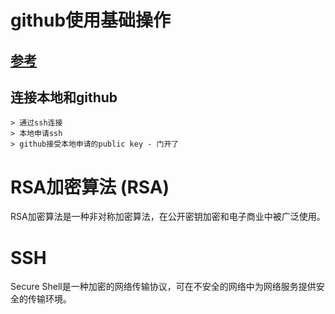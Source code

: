 # github使用基础操作 
## [参考](https://github.com/Niofh/github)
## 连接本地和github
    > 通过ssh连接
    > 本地申请ssh
    > github接受本地申请的public key - 门开了
# RSA加密算法 (RSA)
RSA加密算法是一种非对称加密算法，在公开密钥加密和电子商业中被广泛使用。
# SSH
Secure Shell是一种加密的网络传输协议，可在不安全的网络中为网络服务提供安全的传输环境。
